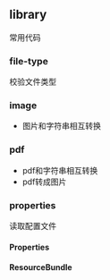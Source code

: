 ## library

常用代码

### file-type
校验文件类型

### image
- 图片和字符串相互转换

### pdf
- pdf和字符串相互转换
- pdf转成图片

### properties
读取配置文件

#### Properties
#### ResourceBundle